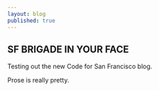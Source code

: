 ```yaml
---
layout: blog
published: true
---
```


## SF BRIGADE IN YOUR FACE

Testing out the new Code for San Francisco blog.

Prose is really pretty.